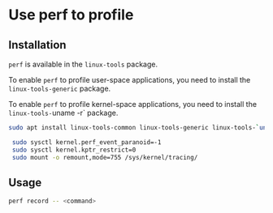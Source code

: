 # Use perf to profile

## Installation

`perf` is available in the `linux-tools` package.

To enable `perf` to profile user-space applications, you need to install the `linux-tools-generic` package.

To enable `perf` to profile kernel-space applications, you need to install the `linux-tools-`uname -r` package.

```bash
sudo apt install linux-tools-common linux-tools-generic linux-tools-`uname -r
```

```bash
 sudo sysctl kernel.perf_event_paranoid=-1
 sudo sysctl kernel.kptr_restrict=0
 sudo mount -o remount,mode=755 /sys/kernel/tracing/
```

## Usage

```bash
perf record -- <command>
```
